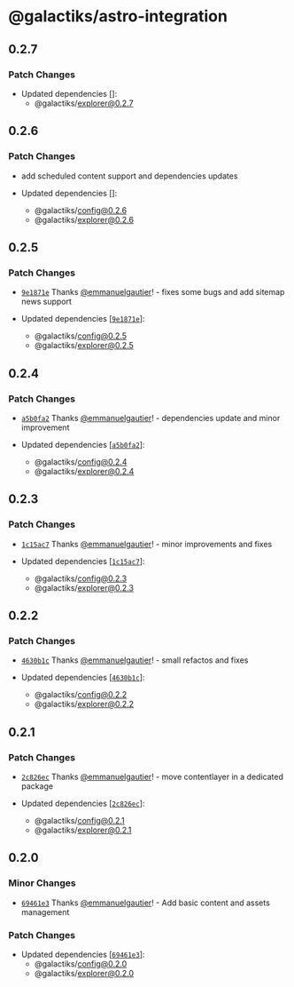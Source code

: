 # @galactiks/astro-integration

## 0.2.7

### Patch Changes

- Updated dependencies []:
  - @galactiks/explorer@0.2.7

## 0.2.6

### Patch Changes

- add scheduled content support and dependencies updates

- Updated dependencies []:
  - @galactiks/config@0.2.6
  - @galactiks/explorer@0.2.6

## 0.2.5

### Patch Changes

- [`9e1871e`](https://github.com/thegalactiks/explorer/commit/9e1871e5918a76e65113010815a3437f97cbdec8) Thanks [@emmanuelgautier](https://github.com/emmanuelgautier)! - fixes some bugs and add sitemap news support

- Updated dependencies [[`9e1871e`](https://github.com/thegalactiks/explorer/commit/9e1871e5918a76e65113010815a3437f97cbdec8)]:
  - @galactiks/config@0.2.5
  - @galactiks/explorer@0.2.5

## 0.2.4

### Patch Changes

- [`a5b0fa2`](https://github.com/thegalactiks/explorer/commit/a5b0fa2fe2ec34365ae0344ff760c7c386f371eb) Thanks [@emmanuelgautier](https://github.com/emmanuelgautier)! - dependencies update and minor improvement

- Updated dependencies [[`a5b0fa2`](https://github.com/thegalactiks/explorer/commit/a5b0fa2fe2ec34365ae0344ff760c7c386f371eb)]:
  - @galactiks/config@0.2.4
  - @galactiks/explorer@0.2.4

## 0.2.3

### Patch Changes

- [`1c15ac7`](https://github.com/thegalactiks/explorer/commit/1c15ac78a9fe1971a05254813948b2bcba94596f) Thanks [@emmanuelgautier](https://github.com/emmanuelgautier)! - minor improvements and fixes

- Updated dependencies [[`1c15ac7`](https://github.com/thegalactiks/explorer/commit/1c15ac78a9fe1971a05254813948b2bcba94596f)]:
  - @galactiks/config@0.2.3
  - @galactiks/explorer@0.2.3

## 0.2.2

### Patch Changes

- [`4630b1c`](https://github.com/thegalactiks/explorer/commit/4630b1cdb5dea901507fef8a2c7a9d3b4c97bd43) Thanks [@emmanuelgautier](https://github.com/emmanuelgautier)! - small refactos and fixes

- Updated dependencies [[`4630b1c`](https://github.com/thegalactiks/explorer/commit/4630b1cdb5dea901507fef8a2c7a9d3b4c97bd43)]:
  - @galactiks/config@0.2.2
  - @galactiks/explorer@0.2.2

## 0.2.1

### Patch Changes

- [`2c826ec`](https://github.com/thegalactiks/explorer/commit/2c826ecae77d43afe4ce3634611b1a7ed863f584) Thanks [@emmanuelgautier](https://github.com/emmanuelgautier)! - move contentlayer in a dedicated package

- Updated dependencies [[`2c826ec`](https://github.com/thegalactiks/explorer/commit/2c826ecae77d43afe4ce3634611b1a7ed863f584)]:
  - @galactiks/config@0.2.1
  - @galactiks/explorer@0.2.1

## 0.2.0

### Minor Changes

- [`69461e3`](https://github.com/thegalactiks/explorer/commit/69461e33f4201572ec62dd4e5cb51d8ef8bafa9b) Thanks [@emmanuelgautier](https://github.com/emmanuelgautier)! - Add basic content and assets management

### Patch Changes

- Updated dependencies [[`69461e3`](https://github.com/thegalactiks/explorer/commit/69461e33f4201572ec62dd4e5cb51d8ef8bafa9b)]:
  - @galactiks/config@0.2.0
  - @galactiks/explorer@0.2.0
